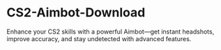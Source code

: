 # CS2-Aimbot-Download
Enhance your CS2 skills with a powerful Aimbot—get instant headshots, improve accuracy, and stay undetected with advanced features.
